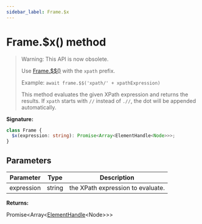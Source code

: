 ```yaml
---
sidebar_label: Frame.$x
---
```


# Frame.$x() method

> Warning: This API is now obsolete.
>
> Use [Frame.$$()](./puppeteer.frame.__.md) with the `xpath` prefix.
>
> Example: `await frame.$$('xpath/' + xpathExpression)`
>
> This method evaluates the given XPath expression and returns the results. If `xpath` starts with `//` instead of `.//`, the dot will be appended automatically.

**Signature:**

```typescript
class Frame {
  $x(expression: string): Promise<Array<ElementHandle<Node>>>;
}
```

## Parameters

| Parameter  | Type   | Description                       |
| ---------- | ------ | --------------------------------- |
| expression | string | the XPath expression to evaluate. |

**Returns:**

Promise&lt;Array&lt;[ElementHandle](./puppeteer.elementhandle.md)&lt;Node&gt;&gt;&gt;
